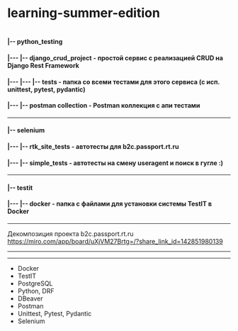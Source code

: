# learning-summer-edition
#

#### |-- python_testing
#### |--- |-- django_crud_project - простой сервис с реализацией CRUD на Django Rest Framework
#### |--- |--- |-- tests - папка со всеми тестами для этого сервиса (с исп. unittest, pytest, pydantic)
#### |--- |-- postman collection - Postman коллекция с апи тестами 
______________________________________________________________________________________________
#### |-- selenium
#### |--- |-- rtk_site_tests - автотесты для b2c.passport.rt.ru
#### |--- |-- simple_tests - автотесты на смену useragent и поиск в гугле :)
______________________________________________________________________________________________
#### |-- testit
#### |--- |-- docker - папка с файлами для установки системы TestIT в Docker

--------------------------------------------------------------------------------------------
Декомпозиция проекта b2c.passport.rt.ru
https://miro.com/app/board/uXjVM27Brtg=/?share_link_id=142851980139
________________________________________________________________________________________
________________________________________________________________________________________





* Docker
* TestIT
* PostgreSQL
* Python, DRF
* DBeaver
* Postman
* Unittest, Pytest, Pydantic
* Selenium


